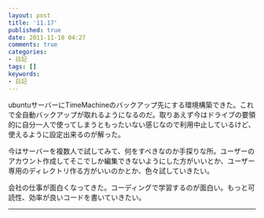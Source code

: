 ```yaml
---
layout: post
title: '11.17'
published: true
date: 2011-11-18 04:27
comments: true
categories:
- 日記
tags: []
keywords:
- 日記
---
```

ubuntuサーバーにTimeMachineのバックアップ先にする環境構築できた。これで全自動バックアップが取れるようになるのだ。取りあえず今はドライブの要領的に自分一人で使ってしまうともったいない感じなので利用中止しているけど、使えるように設定出来るのが解った。

今はサーバーを複数人で試してみて、何をすべきなのか手探りな所。ユーザーのアカウント作成してそこでしか編集できないようにした方がいいとか、ユーザー専用のディレクトリ作る方がいいのかとか、色々試していきたい。

会社の仕事が面白くなってきた。コーディングで学習するのが面白い。もっと可読性、効率が良いコードを書いていきたい。

---

